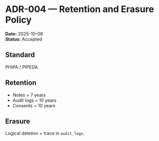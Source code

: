 # ADR-004 — Retention and Erasure Policy
**Date:** 2025-10-06  
**Status:** Accepted  

## Standard
PHIPA / PIPEDA

## Retention
- Notes = 7 years
- Audit logs = 10 years
- Consents = 10 years

## Erasure
Logical deletion + trace in `audit_logs`.
